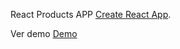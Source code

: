 React Products APP [Create React App](https://github.com/facebookincubator/create-react-app).

Ver demo [Demo](https://my-app-products.herokuapp.com/)
